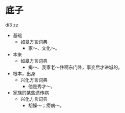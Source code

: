 # 底子
di3 zz
+ 基础
  * 如皋方言词典
    - 家～、文化～。
+ 本来
  * 如皋方言词典
    - 揭～、我家老～住啊东门外，事变后才进城的。
+ 根本，出身
  * 兴化方言词典
    - 他是秀才～。
+ 家族的某些遗传病
  * 兴化方言词典
    - 胡臊～；痨病～。
